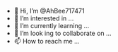 
- 👋 Hi, I’m @AhBee717471
- 👀 I’m interested in ...
- 🌱 I’m currently learning ...
- 💞️ I’m look
ing to collaborate on ...
- 📫 How to reach me ...

<!---
AhBee717471/AhBee717471 is a ✨ special ✨ repository because its `README.md` (this file) appears on your GitHub profile.
You can click the Preview link to take a look at your changes.
--->



